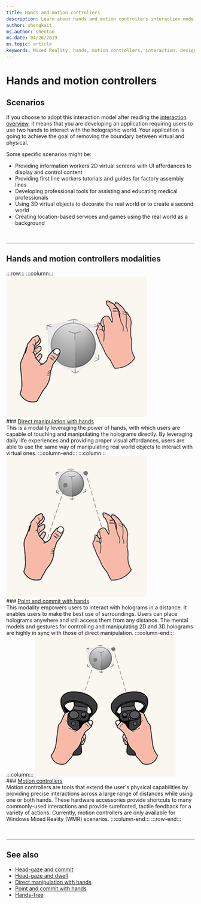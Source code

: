 ```yaml
---
title: Hands and motion controllers
description: Learn about hands and motion controllers interaction models, which can remove the boundary between the virtual and the physical.
author: shengkait
ms.author: shentan
ms.date: 04/26/2019
ms.topic: article
keywords: Mixed Reality, hands, motion controllers, interaction, design
---
```


# Hands and motion controllers
## Scenarios
If you choose to adopt this interaction model after reading the [interaction overview](interaction-fundamentals.md), it means that you are developing an application requiring users to use two hands to interact with the holographic world. Your application is going to achieve the goal of removing the boundary between virtual and physical.

Some specific scenarios might be:
* Providing information workers 2D virtual screens with UI affordances to display and control content
* Providing first line workers tutorials and guides for factory assembly lines
* Developing professional tools for assisting and educating medical professionals  
* Using 3D virtual objects to decorate the real world or to create a second world 
* Creating location-based services and games using the real world as a background

<br>

---

## Hands and motion controllers modalities

:::row:::
    :::column:::
       [![Direct manipulation with hands](images/hands-and-controllers-direct-manipulation.jpg)](direct-manipulation.md)<br>
       ### [Direct manipulation with hands](direct-manipulation.md)<br>
       This is a modality leveraging the power of hands, with which users are capable of touching and manipulating the holograms directly. By leveraging daily life experiences and providing proper visual affordances, users are able to use the same way of manipulating real world objects to interact with virtual ones.
    :::column-end:::
    :::column:::
       [![Point and commit with hands](images/hands-and-controllers-point-and-commit.jpg)](point-and-commit.md)<br>
        ### [Point and commit with hands](point-and-commit.md)<br>
        This modality empowers users to interact with holograms in a distance. It enables users to make the best use of surroundings. Users can place holograms anywhere and still access them from any distance. The mental models and gestures for controlling and manipulating 2D and 3D holograms are highly in sync with those of direct manipulation.
    :::column-end:::
    :::column:::
       [![Motion controllers](images/hands-and-controllers-motion-controllers.jpg)](motion-controllers.md)<br>
       ### [Motion controllers](motion-controllers.md)<br>
       Motion controllers are tools that extend the user's physical capabilities by providing precise interactions across a large range of distances while using one or both hands. These hardware accessories provide shortcuts to many commonly-used interactions and provide surefooted, tactile feedback for a variety of actions. Currently, motion controllers are only available for Windows Mixed Reality (WMR) scenarios. 
    :::column-end:::
:::row-end:::

<br>

---

## See also
* [Head-gaze and commit](gaze-and-commit.md)
* [Head-gaze and dwell](gaze-and-dwell.md)
* [Direct manipulation with hands](direct-manipulation.md)
* [Point and commit with hands](point-and-commit.md)
* [Hands-free](hands-free.md)
